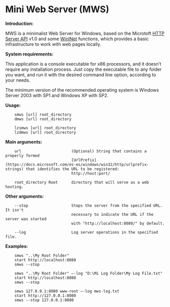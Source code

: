 # Mini Web Server (MWS)

**Introduction:**

MWS is a minimalist Web Server for Windows, based on the Microtoft [HTTP Server API](https://docs.microsoft.com/es-es/windows/win32/http/about-http-server-api) v1.0 and some [WinINet](https://docs.microsoft.com/es-es/windows/win32/wininet/about-wininet) functions, which provides a basic infrastructure to work with web pages locally.

**System requirements:** 

This application is a console executable for x86 processors, and it doesn’t require any installation process. Just copy the executable file to any folder you want, and run it with the desired command line option, according to your needs.

The minimum version of the recommended operating system is Windows Server 2003 with SP1 and Windows XP with SP2.

**Usage:**

        smws [url] root_directory
        dmws [url] root_directory

        lzsmws [url] root_directory
        lzdmws [url] root_directory
		
**Main arguments:**

        url                      (Optional) String that contains a properly formed
                                 [UrlPrefix](https://docs.microsoft.com/es-es/windows/win32/http/urlprefix-strings) that identifies the URL to be registered:
                                 http://host:port/
								 
        root_directory Root      directory that will serve as a web hosting.

**Other arguments:**

        --stop                   Stops the server from the specified URL. It isn't
                                 necessary to indicate the URL if the server was started
                                 with "http://localhost:8080/" by default.
								 
        --log                    Log server operations in the specified file.
		
**Examples:**

        smws "..\My Root Folder"
        start http://localhost:8080
        smws --stop
		
        smws "..\My Root Folder" –-log "D:\Mi Log Folder\My Log File.txt"
        start http://localhost:8080
        smws --stop
		
        smws 127.0.0.1:8080 www-root –-log mws-log.txt
        start http://127.0.0.1:8080
        smws --stop 127.0.0.1:8080
		
